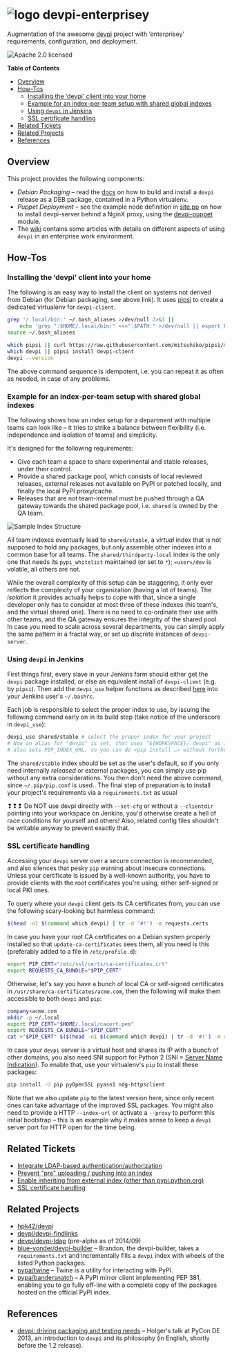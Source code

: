 # ![logo](https://raw.githubusercontent.com/jhermann/devpi-enterprisey/master/doc/static/logo-32.png) devpi-enterprisey

Augmentation of the awesome [devpi](http://doc.devpi.net/latest/) project
with ‘enterprisey’ requirements, configuration, and deployment.

![Apache 2.0 licensed](http://img.shields.io/badge/license-Apache_2.0-red.svg)

**Table of Contents**

- [Overview](#user-content-overview)
- [How-Tos](#user-content-how-tos)
    - [Installing the ‘devpi’ client into your home](#user-content-installing-the-devpi-client-into-your-home)
    - [Example for an index-per-team setup with shared global indexes](#user-content-example-for-an-index-per-team-setup-with-shared-global-indexes)
    - [Using `devpi` in Jenkins](#user-content-using-devpi-in-jenkins)
    - [SSL certificate handling](#user-content-ssl-certificate-handling)
- [Related Tickets](#user-content-related-tickets)
- [Related Projects](#user-content-related-projects)
- [References](#user-content-references)


## Overview

This project provides the following components:

* *Debian Packaging* – read the [docs](https://github.com/jhermann/devpi-enterprisey/tree/master/debianized-devpi) on how to build and install a `devpi` release as a DEB package, contained in a Python virtualenv.
* *Puppet Deployment* – see the example node definition in [site.pp](https://github.com/jhermann/devpi-puppet/blob/master/site.pp) on how to install devpi-server behind a NginX proxy, using the [devpi-puppet](https://github.com/jhermann/devpi-puppet) module.
* The [wiki](https://github.com/jhermann/devpi-enterprisey/wiki) contains some articles with details on different aspects of using `devpi` in an enterprise work environment.


## How-Tos

### Installing the ‘devpi’ client into your home

The following is an easy way to install the client on systems not derived from Debian (for Debian packaging, see above link).
It uses [pipsi](https://github.com/mitsuhiko/pipsi) to create a dedicated virtualenv for `devpi-client`.

```sh
grep '/.local/bin:' ~/.bash_aliases >/dev/null 2>&1 ||
    echo 'grep ":$HOME/.local/bin:" <<<":$PATH:" >/dev/null || export PATH="$HOME/.local/bin:$PATH"' >>~/.bash_aliases
source ~/.bash_aliases

which pipsi || curl https://raw.githubusercontent.com/mitsuhiko/pipsi/master/get-pipsi.py | python
which devpi || pipsi install devpi-client
devpi --version
```

The above command sequence is idempotent, i.e. you can repeat it as often as needed, in case of any problems.


### Example for an index-per-team setup with shared global indexes

The following shows how an index setup for a department with multiple teams can look like
– it tries to strike a balance between flexibility (i.e. independence and isolation of teams) and simplicity.

It's designed for the following requirements:

* Give each team a space to share experimental and stable releases, under their control.
* Provide a shared package pool, which consists of local reviewed releases, external releases not available on PyPI or patched locally, and finally the local PyPI proxy/cache.
* Releases that are not team-internal must be pushed through a QA gateway towards the shared package pool, i.e. `shared` is owned by the QA team.

![Sample Index Structure](https://raw.githubusercontent.com/jhermann/devpi-enterprisey/master/doc/static/repo-structure.png)

All team indexes eventually lead to `shared/stable`, a *virtual* index that is not supposed to hold any packages,
but only assemble other indexes into a common base for all teams.
The `shared/thirdparty-local` index is the only one that needs its `pypi_whitelist` maintained (or set to `*`);
`«user»/dev` is volatile, all others are not.

While the overall complexity of this setup can be staggering, it only ever reflects the complexity of your organization
(having a lot of teams). The *isolation* it provides actually helps to cope with that, since a single developer
only has to consider at most three of these indexes (his team's, and the virtual shared one).
There is no need to co-ordinate their use with other teams, and the QA gateway ensures the integrity of the shared pool.
In case you need to scale across several departments, you can simply apply the same pattern in a fractal way,
or set up discrete instances of `devpi-server`.


### Using `devpi` in Jenkins

First things first, every slave in your Jenkins farm should either get the `devpi` package installed,
or else an equivalent install of `devpi-client` (e.g. by `pipsi`).
Then add the `devpi_use` helper functions as described [here](https://github.com/jhermann/devpi-enterprisey/wiki/DevPIandJenkins)
into your Jenkins user's `~/.bashrc`.

Each job is responsible to select the proper index to use, by issuing the following command early on in its build step (take notice of the underscore in `devpi_use`):

```sh
devpi_use shared/stable # select the proper index for your project
# Now an alias for "devpi" is set, that uses "${WORKSPACE}/.devpi" as its clientdir;
# also sets PIP_INDEX_URL, so you can do «pip install …» without further thoughts.
```

The `shared/stable` index should be set as the user's default, so if you only need internally *released* or external packages, you can simply use pip without any extra considerations. You then don't need the above command, since `~/.pip/pip.conf` is used..
The final step of preparation is to install your project's requirements via a `requirements.txt` as usual

❢❢❢ Do NOT use devpi directly with `--set-cfg` or without a `--clientdir` pointing into your workspace on Jenkins, you'd otherwise create a hell of race conditions for yourself and others! Also, related config files shouldn't be writable anyway to prevent exactly that.


### SSL certificate handling

Accessing your `devpi` server over a secure connection is recommended, and also silences that pesky `pip` warning about insecure connections. Unless your certificate is issued by a well-known authority, you have to provide clients with the root certificates you're using, either self-signed or local PKI ones.

To query where your `devpi` client gets its CA certificates from, you can use the following scary-looking but harmless command:

```sh
$(head -n1 $(command which devpi) | tr -d '#!') -m requests.certs
```

In case you have your root CA certificates on a Debian system properly installed so that `update-ca-certificates` sees them, all you need is this (preferably added to a file in `/etc/profile.d`):

```sh
export PIP_CERT="/etc/ssl/certs/ca-certificates.crt"
export REQUESTS_CA_BUNDLE="$PIP_CERT"
```

Otherwise, let's say you have a bunch of local CA or self-signed certificates in `/usr/share/ca-certificates/acme.com`, then the following will make them accessible to both `devpi` and `pip`:

```sh
company=acme.com
mkdir -p ~/.local
export PIP_CERT="$HOME/.local/cacert.pem"
export REQUESTS_CA_BUNDLE="$PIP_CERT"
cat >"$PIP_CERT" $($(head -n1 $(command which devpi) | tr -d '#!') -m requests.certs) /usr/share/ca-certificates/$company/*.crt
```

In case your `devpi` server is a virtual host and shares its IP with a bunch of other domains, you also need SNI support for Python 2 (SNI = [Server Name Indication](https://en.wikipedia.org/wiki/Server_Name_Indication)). To enable that, use your virtualenv's `pip` to install these packages:

```sh
pip install -U pip pyOpenSSL pyasn1 ndg-httpsclient
```

Note that we also update `pip` to the latest version here, since only recent ones can take advantage of the improved SSL packages.
You might also need to provide a HTTP `--index-url` or activate a `--proxy` to perform this initial bootstrap
– this is an example why it makes sense to keep a `devpi` server port for HTTP open for the time being.


## Related Tickets

* [Integrate LDAP-based authentication/authorization](https://bitbucket.org/hpk42/devpi/issue/138/integrate-ldap-based-authentication)
* [Prevent "pre" uploading / pushing into an index](https://bitbucket.org/hpk42/devpi/issue/137/prevent-pre-uploading-pushing-into-an)
* [Enable inheriting from external index (other than pypi.python.org)](https://bitbucket.org/hpk42/devpi/issue/12/enable-inheriting-from-external-index)
* [SSL certificate handling](https://bitbucket.org/hpk42/devpi/issue/64/ssl-certificate-handling)


## Related Projects

* [hpk42/devpi](https://bitbucket.org/hpk42/devpi)
* [devpi/devpi-findlinks](https://github.com/devpi/devpi-findlinks)
* [devpi/devpi-ldap](https://github.com/devpi/devpi-ldap) (pre-alpha as of 2014/09)
* [blue-yonder/devpi-builder](https://github.com/blue-yonder/devpi-builder) – Brandon, the devpi-builder, takes a `requirements.txt` and incrementally fills a `devpi` index with wheels of the listed Python packages.
* [pypa/twine](https://github.com/pypa/twine) – Twine is a utility for interacting with PyPI.
* [pypa/bandersnatch](https://bitbucket.org/pypa/bandersnatch) – A PyPI mirror client implementing PEP 381, enabling you to go fully off-line with a complete copy of the packages hosted on the official PyPI index.


## References

* [devpi: driving packaging and testing needs](http://youtu.be/84oOMBUUywI) – Holger's talk at PyCon DE 2013, an introduction to `devpi` and its philosophy (in English, shortly before the 1.2 release).
